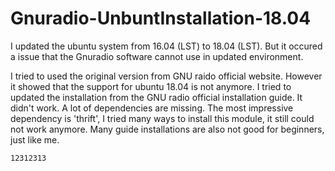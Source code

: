 # Gnuradio-UnbuntInstallation-18.04
I updated the ubuntu system from 16.04 (LST) to 18.04 (LST). But it occured a issue that the Gnuradio software cannot use in updated environment. 


I tried to used the original version from GNU raido official website. However it showed that the support for ubuntu 18.04 is not anymore. 
I tried to updated the installation from the GNU radio official installation guide. It didn't work. A lot of dependencies are missing. 
The most impressive dependency is 'thrift', I tried many ways to install this module, it still could not work anymore. 
Many guide installations are also not good for beginners, just like me. 

````
12312313
````
